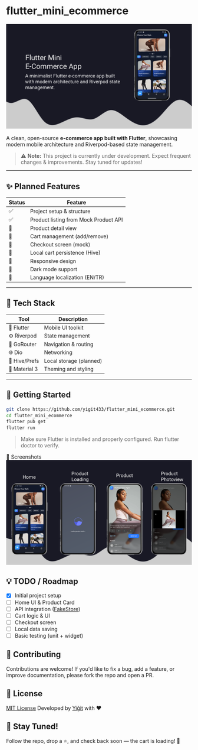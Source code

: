 # flutter_mini_ecommerce

![App Banner](./docs/banner.png)

A clean, open-source **e-commerce app built with Flutter**, showcasing modern mobile architecture and Riverpod-based state management.

> ⚠️ **Note:** This project is currently under development. Expect frequent changes & improvements. Stay tuned for updates!

---

## ✨ Planned Features

| Status | Feature                        |
|--------|--------------------------------|
| ✅     | Project setup & structure      |
| ✅     | Product listing from Mock Product API |
| 🔄     | Product detail view            |
| 🔄     | Cart management (add/remove)   |
| 🔲     | Checkout screen (mock)         |
| 🔲     | Local cart persistence (Hive)  |
| 🔲     | Responsive design              |
| 🔲     | Dark mode support              |
| 🔲     | Language localization (EN/TR)  |

---

## 🧱 Tech Stack

| Tool            | Description                        |
|-----------------|------------------------------------|
| 🧠 Flutter       | Mobile UI toolkit                  |
| ⚙️ Riverpod      | State management                  |
| 🔀 GoRouter      | Navigation & routing               |
| 🌐 Dio           | Networking                         |
| 💾 Hive/Prefs    | Local storage (planned)            |
| 🎨 Material 3    | Theming and styling                |

---

## 🔧 Getting Started

```bash
git clone https://github.com/yigit433/flutter_mini_ecommerce.git
cd flutter_mini_ecommerce
flutter pub get
flutter run
```

> Make sure Flutter is installed and properly configured. Run flutter doctor to verify.

📸 Screenshots 
![All Screenshots](./docs/all_screenshots.png)

## 💡 TODO / Roadmap

- [X] Initial project setup
- [ ] Home UI & Product Card
- [ ] API integration ([FakeStore](https://fakestoreapi.com/))
- [ ] Cart logic & UI
- [ ] Checkout screen
- [ ] Local data saving
- [ ] Basic testing (unit + widget)

## 🤝 Contributing
Contributions are welcome! If you'd like to fix a bug, add a feature, or improve documentation, please fork the repo and open a PR.

## 📜 License
[MIT License](LICENSE)
Developed by [Yiğit](https://github.com/yigit433) with ❤️

## 📣 Stay Tuned!
Follow the repo, drop a ⭐️, and check back soon — the cart is loading! 🛒